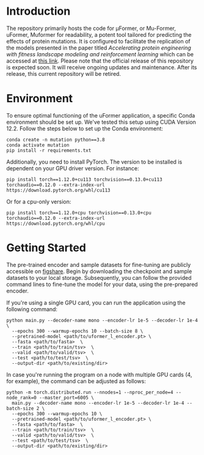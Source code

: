 # Introduction 
The repository primarily hosts the code for μFormer, or Mu-Former, uFormer, Muformer for readability, a potent tool tailored for predicting the effects of protein mutations. It is configured to facilitate the replication of the models presented in the paper titled *Accelerating protein engineering with fitness landscape modeling and reinforcement learning* which can be accessed at [this link](https://www.biorxiv.org/content/10.1101/2023.11.16.565910v2). Please note that the official release of this repository is expected soon. It will receive ongoing updates and maintenance. After its release, this current repository will be retired.


# Environment

To ensure optimal functioning of the uFormer application, a specific Conda environment should be set up. We've tested this setup using CUDA Version 12.2. Follow the steps below to set up the Conda environment:
```
conda create -n mutation python==3.8  
conda activate mutation  
pip install -r requirements.txt  
```

Additionally, you need to install PyTorch. The version to be installed is dependent on your GPU driver version. For instance:
```
pip install torch==1.12.0+cu113 torchvision==0.13.0+cu113 torchaudio==0.12.0 --extra-index-url https://download.pytorch.org/whl/cu113
```
Or for a cpu-only version:
```
pip install torch==1.12.0+cpu torchvision==0.13.0+cpu torchaudio==0.12.0 --extra-index-url https://download.pytorch.org/whl/cpu
```

# Getting Started

The pre-trained encoder and sample datasets for fine-tuning are publicly accessible on [figshare](https://doi.org/10.6084/m9.figshare.26892355). Begin by downloading the checkpoint and sample datasets to your local storage. Subsequently, you can follow the provided command lines to fine-tune the model for your data, using the pre-prepared encoder.

If you're using a single GPU card, you can run the application using the following command:

```
python main.py --decoder-name mono --encoder-lr 1e-5 --decoder-lr 1e-4 \
  --epochs 300 --warmup-epochs 10 --batch-size 8 \
  --pretrained-model <path/to/uformer_l_encoder.pt> \
  --fasta <path/to/fasta>  \
  --train <path/to/train/tsv>  \
  --valid <path/to/valid/tsv>  \
  --test <path/to/test/tsv>  \
  --output-dir <path/to/existing/dir>
```

In case you're running the program on a node with multiple GPU cards (4, for example), the command can be adjusted as follows:
```
python -m torch.distributed.run --nnodes=1 --nproc_per_node=4 --node_rank=0 --master_port=6005 \
  main.py --decoder-name mono --encoder-lr 1e-5 --decoder-lr 1e-4 --batch-size 2 \
  --epochs 300 --warmup-epochs 10 \
  --pretrained-model <path/to/uformer_l_encoder.pt> \
  --fasta <path/to/fasta>  \
  --train <path/to/train/tsv>  \
  --valid <path/to/valid/tsv>  \
  --test <path/to/test/tsv>  \
  --output-dir <path/to/existing/dir>
```

